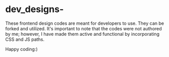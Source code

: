 # dev_designs-

These frontend design codes are meant for developers to use. They can be forked and utilized. It's important to note that the codes were not authored by me; however, I have made them active and functional by incorporating CSS and JS paths.

Happy coding:)
